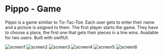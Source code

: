 # Pippo - Game
Pippo is a game similiar to Tic-Tac-Toe. Each user gets to enter their name and a picture is asigned to them. 
The first player starts the game. They have to choose a place, the first one that gets their pieces in a line wins.
Available for two users. Built with swiftUI.

![screen1](https://user-images.githubusercontent.com/50807483/164955009-1789f837-ee1e-4f07-8c96-378fdc4c534d.png)
![screen2](https://user-images.githubusercontent.com/50807483/164955011-da4d6859-2d20-4ae5-aef8-c1a1008be913.png)
![screen3](https://user-images.githubusercontent.com/50807483/164955014-4c1ba0de-a70d-4aa5-a07e-3fa88f71ba4a.png)
![screen4](https://user-images.githubusercontent.com/50807483/164955015-47967301-0d9a-4c01-a2f9-04448ae53413.png)
![screen5](https://user-images.githubusercontent.com/50807483/164955114-2334d4f9-afc8-473d-9866-6bbf1b019fa9.png)
![screen6](https://user-images.githubusercontent.com/50807483/164955116-9b4a71a2-8ece-4d0b-9aa5-45e613b33f25.png)
